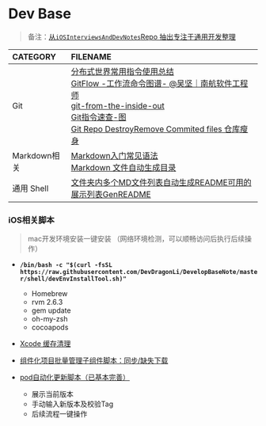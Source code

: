 # Dev Base

> 备注：[从`iOSInterviewsAndDevNotes`Repo 抽出专注于通用开发整理](https://github.com/DevDragonLi/iOSDevNotesAndInterviews)

| CATEGORY | FILENAME |  
|:----|:----|
| Git |[分布式世界常用指令使用总结](./Doc/Git.md)<br>[GitFlow -工作流](./Doc/Gitflow.md)[命令图谱- @吴坚｜南航软件工程师](https://github.com/TeamStuQ/skill-map/blob/master/data/map-Git.md)<br>[git-from-the-inside-out](https://maryrosecook.com/blog/post/git-from-the-inside-out)<br>[Git指令速查-图](images/git-commend.jpg)<br>[Git Repo DestroyRemove Commited files 仓库瘦身](./Doc/git-remove-commited-files.md)|
| Markdown相关 |[Markdown入门常见语法](./Doc/Markdown.md)<br>[Markdown 文件自动生成目录](./Doc/Markdown.md)|
|通用 Shell |[文件夹内多个MD文件列表自动生成README可用的展示列表GenREADME](./shell/READMEList.sh)|

### iOS相关脚本

> mac开发环境安装一键安装 （网络环境检测，可以顺畅访问后执行后续操作）

- **`/bin/bash -c "$(curl -fsSL https://raw.githubusercontent.com/DevDragonLi/DevelopBaseNote/master/shell/devEnvInstallTool.sh)"`**
	- Homebrew
	- rvm 2.6.3 
	- gem update
	- oh-my-zsh
	- cocoapods

- [Xcode 缓存清理](./shell/deleteXCodeCache.sh)
- [组件化项目批量管理子组件脚本：同步/缺失下载](./shell/repoSync.sh)
- [pod自动化更新脚本（已基本完善）](./shell/podUpdate.sh)
	- 展示当前版本
	- 手动输入新版本及校验Tag
	- 后续流程一键操作
